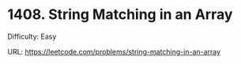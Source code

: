 # 1408. String Matching in an Array

Difficulty: Easy

URL: https://leetcode.com/problems/string-matching-in-an-array

